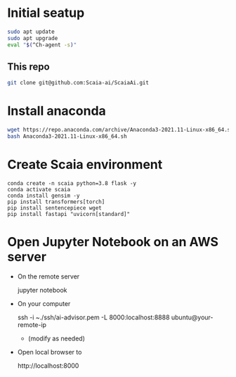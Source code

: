 # Initial seatup

```bash
sudo apt update
sudo apt upgrade
eval "$(^Ch-agent -s)"
```


## This repo

```bash
git clone git@github.com:Scaia-ai/ScaiaAi.git

```

# Install anaconda

```bash
wget https://repo.anaconda.com/archive/Anaconda3-2021.11-Linux-x86_64.sh
bash Anaconda3-2021.11-Linux-x86_64.sh
```


# Create Scaia environment

    conda create -n scaia python=3.8 flask -y
    conda activate scaia
    conda install gensim -y
    pip install transformers[torch]
    pip install sentencepiece wget
    pip install fastapi "uvicorn[standard]"

# Open Jupyter Notebook on an AWS server

* On the remote server

    jupyter notebook
    
* On your computer

    ssh -i ~./ssh/ai-advisor.pem -L 8000:localhost:8888 ubuntu@your-remote-ip
  
    - (modify as needed)
    
* Open local browser to

    http://localhost:8000
